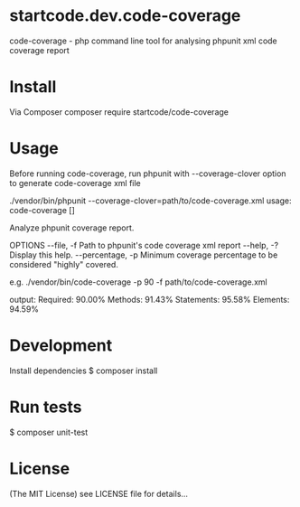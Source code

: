 # startcode.dev.code-coverage
code-coverage - php command line tool for analysing phpunit xml code coverage report

# Install
Via Composer
composer require startcode/code-coverage

# Usage
Before running code-coverage, run phpunit with --coverage-clover option to generate code-coverage xml file

./vendor/bin/phpunit --coverage-clover=path/to/code-coverage.xml
usage: code-coverage [<options>]

Analyze phpunit coverage report.

OPTIONS
  --file, -f         Path to phpunit's code coverage xml report
  --help, -?         Display this help.
  --percentage, -p   Minimum coverage percentage to be considered "highly"
                     covered.

e.g.
./vendor/bin/code-coverage -p 90 -f path/to/code-coverage.xml

output:
 Required:     90.00%
   Methods:    91.43%
   Statements: 95.58%
   Elements:   94.59%

# Development
Install dependencies
$ composer install

# Run tests
$ composer unit-test

# License
(The MIT License) see LICENSE file for details...
